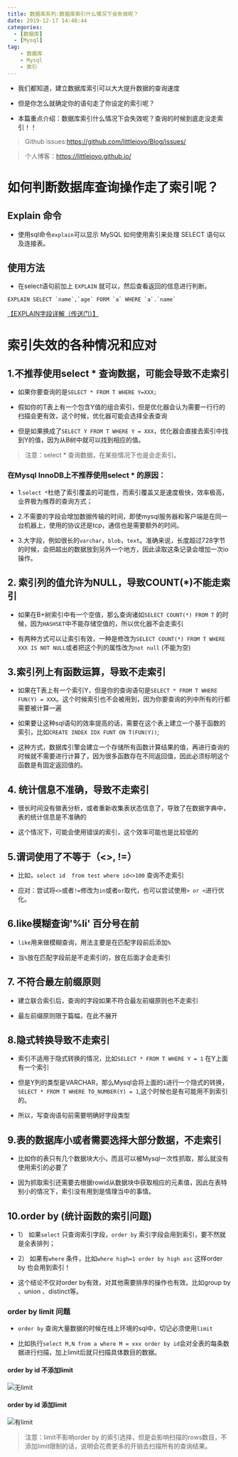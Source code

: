 ```yaml
---
title: 数据库系列:数据库索引什么情况下会失效呢？
date: 2019-12-17 14:48:44
categories:
  - [数据库]
  - [Mysql]
tag:
    - 数据库
    - Mysql
    - 索引
---
```


- 我们都知道，建立数据库索引可以大大提升数据的查询速度

- 但是你怎么就确定你的语句走了你设定的索引呢？

- 本篇重点介绍：数据库索引什么情况下会失效呢？查询的时候到底走没走索引！！

<!-- more -->

> Github issues:https://github.com/littlejoyo/Blog/issues/

> 个人博客：https://littlejoyo.github.io/

# 如何判断数据库查询操作走了索引呢？

## Explain 命令

- 使用sql命令`explain`可以显示 MySQL 如何使用索引来处理 SELECT 语句以及连接表。

## 使用方法

- 在select语句前加上 `EXPLAIN` 就可以，然后查看返回的信息进行判断。

```
EXPLAIN SELECT `name`,`age` FORM `a` WHERE `a`.`name`
```



[【EXPLAIN字段详解（传送门）】](https://littlejoyo.github.io/2019/12/17/database-explain/)



# 索引失效的各种情况和应对
## 1.不推荐使用select * 查询数据，可能会导致不走索引

- 如果你要查询的是`SELECT * FROM T WHERE Y=XXX;`

- 假如你的T表上有一个包含Y值的组合索引，但是优化器会认为需要一行行的扫描会更有效，这个时候，优化器可能会选择全表查询

- 但是如果换成了`SELECT Y FROM T WHERE Y = XXX`，优化器会直接去索引中找到Y的值，因为从B树中就可以找到相应的值。

> 注意：select * 查询数据，在某些情况下也是会走索引。

### 在Mysql InnoDB上不推荐使用select * 的原因：

- 1.`select *`杜绝了索引覆盖的可能性，而索引覆盖又是速度极快，效率极高，业界极为推荐的查询方式；

- 2.不需要的字段会增加数据传输的时间，即使mysql服务器和客户端是在同一台机器上，使用的协议还是tcp，通信也是需要额外的时间。

- 3.大字段，例如很长的`varchar`，`blob`，`text`。准确来说，长度超过728字节的时候，会把超出的数据放到另外一个地方，因此读取这条记录会增加一次io操作。

## 2. 索引列的值允许为NULL，导致COUNT(*)不能走索引

- 如果在B+树索引中有一个空值，那么查询诸如`SELECT COUNT(*) FROM T` 的时候，因为`HASHSET`中不能存储空值的，所以优化器不会走索引

- 有两种方式可以让索引有效，一种是修改为`SELECT COUNT(*) FROM T WHERE XXX IS NOT NULL`或者把这个列的属性改为`not null` (不能为空)

## 3.索引列上有函数运算，导致不走索引

- 如果在T表上有一个索引Y，但是你的查询语句是`SELECT * FROM T WHERE FUN(Y) = XXX`。这个时候索引也不会被用到，因为你要查询的列中所有的行都需要被计算一遍

- 如果要让这种sql语句的效率提高的话，需要在这个表上建立一个基于函数的索引，比如`CREATE INDEX IDX FUNT ON T(FUN(Y))`;

- 这种方式，数据库引擎会建立一个存储所有函数计算结果的值，再进行查询的时候就不需要进行计算了，因为很多函数存在不同返回值，因此必须标明这个函数是有固定返回值的。

## 4. 统计信息不准确，导致不走索引

- 很长时间没有做表分析，或者重新收集表状态信息了，导致了在数据字典中，表的统计信息是不准确的

- 这个情况下，可能会使用错误的索引，这个效率可能也是比较低的

## 5.谓词使用了不等于（<>, !=）

- 比如，`select id  from test where id<>100` 查询不走索引

- 应对：尝试将`<>`或者`!=`修改为`in`或者`or`取代，也可以尝试使用`> or <`进行优化。

## 6.like模糊查询'%li' 百分号在前

- `like`用来做模糊查询，用法主要是在匹配字段前后添加`%`

- 当`%`放在匹配字段前是不走索引的，放在后面才会走索引

## 7. 不符合最左前缀原则

- 建立联合索引后，查询的字段如果不符合最左前缀原则也不走索引

- 最左前缀原则限于篇幅，在此不展开

## 8.隐式转换导致不走索引

- 索引不适用于隐式转换的情况，比如`SELECT * FROM T WHERE Y = 1` 在Y上面有一个索引

- 但是Y列的类型是VARCHAR，那么Mysql会将上面的`1`进行一个隐式的转换，`SELECT * FROM T WHERE TO_NUMBER(Y) = 1`,这个时候也是有可能用不到索引的。

- 所以，写查询语句前需要明确好字段类型

## 9.表的数据库小或者需要选择大部分数据，不走索引

- 比如你的表只有几个数据块大小，而且可以被Mysql一次性抓取，那么就没有使用索引的必要了

- 因为抓取索引还需要去根据rowid从数据块中获取相应的元素值，因此在表特别小的情况下，索引没有用到是情理当中的事情。

## 10.order by (统计函数的索引问题)

- 1） 如果`select` 只查询索引字段，`order by` 索引字段会用到索引，要不然就是全表排列；

- 2） 如果有`where` 条件，比如`where high=1 order by high asc` 这样order by 也会用到索引！

- 这个结论不仅对order by有效，对其他需要排序的操作也有效。比如group by 、union 、distinct等。

### order by limit 问题
- `order by` 查询大量数据的时候在线上环境的sql中，切记必须使用`limit`

- 比如执行`select M,N from a where M = xxx order by id`会对全表的每条数据进行扫描，加上limit后就只扫描具体数目的数据。

#### order by id 不添加limit
![无limit](https://i.loli.net/2019/12/17/oh1KT3RmPNjbLIE.png)

#### order by id 添加limit
![有limit](https://i.loli.net/2019/12/17/KZa3pGfxR8j7thE.png)

> 注意：limit不影响order by 的索引选择，但是会影响扫描的rows数目，不添加limit限制的话，说明会花费更多的开销去扫描所有的查询结果。